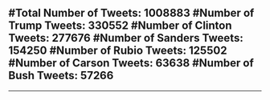 #Total Number of Tweets: 1008883 
#Number of Trump Tweets: 330552
#Number of Clinton Tweets: 277676
#Number of Sanders Tweets: 154250
#Number of Rubio Tweets: 125502
#Number of Carson Tweets: 63638
#Number of Bush Tweets: 57266
---
---
